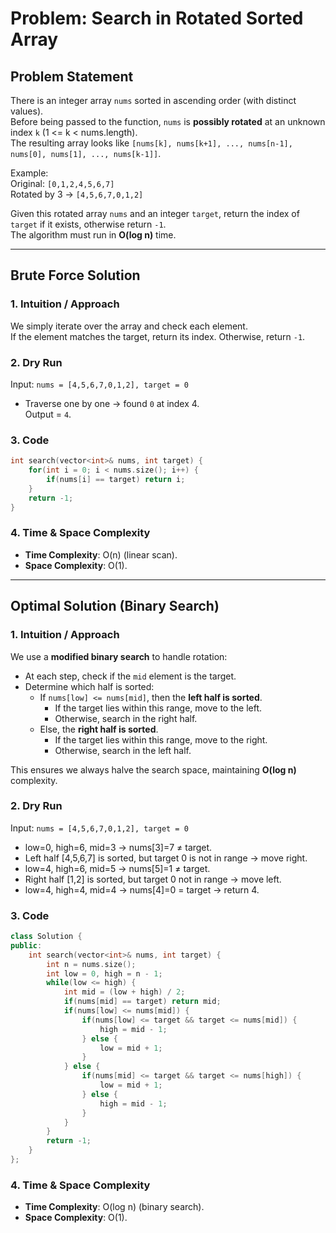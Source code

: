# Problem: Search in Rotated Sorted Array

## Problem Statement
There is an integer array `nums` sorted in ascending order (with distinct values).  
Before being passed to the function, `nums` is **possibly rotated** at an unknown index `k` (1 <= k < nums.length).  
The resulting array looks like `[nums[k], nums[k+1], ..., nums[n-1], nums[0], nums[1], ..., nums[k-1]]`.  

Example:  
Original: `[0,1,2,4,5,6,7]`  
Rotated by 3 → `[4,5,6,7,0,1,2]`  

Given this rotated array `nums` and an integer `target`, return the index of `target` if it exists, otherwise return `-1`.  
The algorithm must run in **O(log n)** time.  

---

## Brute Force Solution

### 1. Intuition / Approach
We simply iterate over the array and check each element.  
If the element matches the target, return its index. Otherwise, return `-1`.  

### 2. Dry Run
Input: `nums = [4,5,6,7,0,1,2], target = 0`  
- Traverse one by one → found `0` at index 4.  
Output = `4`.  

### 3. Code
```cpp
int search(vector<int>& nums, int target) {
    for(int i = 0; i < nums.size(); i++) {
        if(nums[i] == target) return i;
    }
    return -1;
}
```

### 4. Time & Space Complexity
- **Time Complexity**: O(n) (linear scan).  
- **Space Complexity**: O(1).  

---

## Optimal Solution (Binary Search)

### 1. Intuition / Approach
We use a **modified binary search** to handle rotation:
- At each step, check if the `mid` element is the target.  
- Determine which half is sorted:
  - If `nums[low] <= nums[mid]`, then the **left half is sorted**.  
    - If the target lies within this range, move to the left.  
    - Otherwise, search in the right half.  
  - Else, the **right half is sorted**.  
    - If the target lies within this range, move to the right.  
    - Otherwise, search in the left half.  

This ensures we always halve the search space, maintaining **O(log n)** complexity.

### 2. Dry Run
Input: `nums = [4,5,6,7,0,1,2], target = 0`  
- low=0, high=6, mid=3 → nums[3]=7 ≠ target.  
- Left half [4,5,6,7] is sorted, but target 0 is not in range → move right.  
- low=4, high=6, mid=5 → nums[5]=1 ≠ target.  
- Right half [1,2] is sorted, but target 0 not in range → move left.  
- low=4, high=4, mid=4 → nums[4]=0 = target → return 4.  

### 3. Code
```cpp
class Solution {
public:
    int search(vector<int>& nums, int target) {
        int n = nums.size();
        int low = 0, high = n - 1;
        while(low <= high) {
            int mid = (low + high) / 2;
            if(nums[mid] == target) return mid;
            if(nums[low] <= nums[mid]) {
                if(nums[low] <= target && target <= nums[mid]) {
                    high = mid - 1;
                } else {
                    low = mid + 1;
                }
            } else {
                if(nums[mid] <= target && target <= nums[high]) {
                    low = mid + 1;
                } else {
                    high = mid - 1;
                }
            }
        }
        return -1;
    }
};
```

### 4. Time & Space Complexity
- **Time Complexity**: O(log n) (binary search).  
- **Space Complexity**: O(1).  
